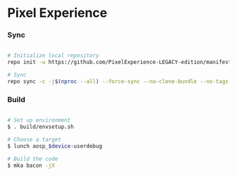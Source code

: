# Pixel Experience #

### Sync ###

```bash

# Initialize local repository
repo init -u https://github.com/PixelExperience-LEGACY-edition/manifest.git -b thirteen-plus

# Sync
repo sync -c -j$(nproc --all) --force-sync --no-clone-bundle --no-tags
```

### Build ###

```bash

# Set up environment
$ . build/envsetup.sh

# Choose a target
$ lunch aosp_$device-userdebug

# Build the code
$ mka bacon -jX
```
